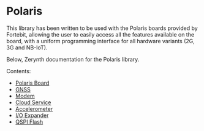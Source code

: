# Polaris

This library has been written to be used with the Polaris boards provided by Fortebit, allowing the user to easily access all the features available on the board, with a uniform programming interface for all hardware variants (2G, 3G and NB-IoT).

Below, Zerynth documentation for the Polaris library.

Contents:


-   [Polaris Board](/latest/reference/libs/fortebit/polaris/docs/polaris/)
-   [GNSS](/latest/reference/libs/fortebit/polaris/docs/gnss/)
-   [Modem](/latest/reference/libs/fortebit/polaris/docs/modem/)
-   [Cloud Service](/latest/reference/libs/fortebit/polaris/docs/cloud/)
-   [Accelerometer](/latest/reference/libs/fortebit/polaris/docs/accelerometer/)
-   [I/O Expander](/latest/reference/libs/fortebit/polaris/docs/ioexpander/)
-   [QSPI Flash](/latest/reference/libs/fortebit/polaris/docs/qspiflash/)
<!--stackedit_data:
eyJoaXN0b3J5IjpbLTE4MTA5NzM1MF19
-->

